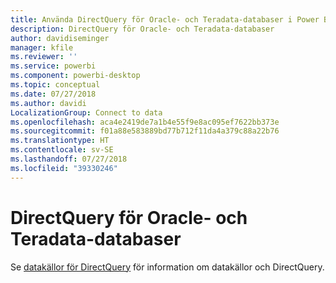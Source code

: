 ```yaml
---
title: Använda DirectQuery för Oracle- och Teradata-databaser i Power BI
description: DirectQuery för Oracle- och Teradata-databaser
author: davidiseminger
manager: kfile
ms.reviewer: ''
ms.service: powerbi
ms.component: powerbi-desktop
ms.topic: conceptual
ms.date: 07/27/2018
ms.author: davidi
LocalizationGroup: Connect to data
ms.openlocfilehash: aca4e2419de7a1b4e55f9e8ac095ef7622bb373e
ms.sourcegitcommit: f01a88e583889bd77b712f11da4a379c88a22b76
ms.translationtype: HT
ms.contentlocale: sv-SE
ms.lasthandoff: 07/27/2018
ms.locfileid: "39330246"
---
```

# <a name="directquery-for-oracle-and-teradata-databases"></a>DirectQuery för Oracle- och Teradata-databaser
Se [datakällor för DirectQuery](desktop-directquery-data-sources.md) för information om datakällor och DirectQuery.

